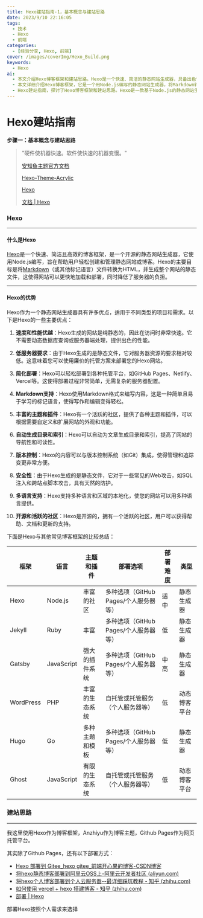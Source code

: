 ```yaml
---
title: Hexo建站指南-1，基本概念与建站思路
date: 2023/9/10 22:16:05
tags: 
  - 技术
  - Hexo
  - 前端
categories:
  - [经验分享, Hexo, 前端]
cover: /images/coverImg/Hexo_Build.png
keywords:
  - Hexo
ai: 
  - 本文介绍Hexo博客框架和建站思路。Hexo是一个快速、简洁的静态网站生成器，具备出色性能和低服务器要求。
  - 本文详细介绍Hexo博客框架，它是一个用Node.js编写的静态网站生成器，将Markdown转为HTML，拥有速度快、低服务器要求等优势。此外，文章提供了Hexo与其他博客框架的比较，以及多种部署方式。
  - Hexo建站指南，探讨了Hexo博客框架和建站思路。Hexo是一款基于Node.js的静态网站生成器，能高效地将Markdown转换为HTML，生成快速加载的静态网页，降低服务器负担。文章还强调了Hexo的速度、低服务器要求、简单部署、Markdown支持、主题和插件丰富等优势，并提供了与其他博客框架的比较，以及多种部署选项的链接，帮助读者选择适合自己需求的建站方式。
---
```

# Hexo建站指南

**步骤一：基本概念与建站思路**

> "硬件使机器快速。软件使快速的机器变慢。"
>
> [安知鱼主题官方文档 ](https://docs.anheyu.com/)
>
> [Hexo-Theme-Acrylic](https://next-docs.acrylic.org.cn/)
>
> [Hexo](https://hexo.io/zh-cn/)
>
> [文档 | Hexo](https://hexo.io/zh-cn/docs/)



### Hexo

----

#### 什么是Hexo

[Hexo](https://hexo.io/zh-cn/)是一个快速、简洁且高效的博客框架，是一个开源的静态网站生成器，它使用Node.js编写，旨在帮助用户轻松创建和管理静态网站或博客。Hexo的主要目标是将[Markdown](http://daringfireball.net/projects/markdown/)（或其他标记语言）文件转换为HTML，并生成整个网站的静态文件，这使得网站可以更快地加载和部署，同时降低了服务器的负担。

----

#### Hexo的优势

Hexo作为一个静态网站生成器具有许多优点，适用于不同类型的项目和需求。以下是Hexo的一些主要优点：

1. **速度和性能优越**：Hexo生成的网站是纯静态的，因此在访问时非常快速。它不需要动态数据库查询或服务器端处理，提供出色的性能。

2. **低服务器要求**：由于Hexo生成的是静态文件，它对服务器资源的要求相对较低。这意味着您可以使用廉价的托管方案来部署您的Hexo网站。

3. **简化部署**：Hexo可以轻松部署到各种托管平台，如GitHub Pages、Netlify、Vercel等。这使得部署过程非常简单，无需复杂的服务器配置。

4. **Markdown支持**：Hexo使用Markdown格式来编写内容，这是一种简单且易于学习的标记语言，使得写作和编辑变得轻松。

5. **丰富的主题和插件**：Hexo有一个活跃的社区，提供了各种主题和插件，可以根据需要自定义和扩展网站的外观和功能。

6. **自动生成目录和索引**：Hexo可以自动为文章生成目录和索引，提高了网站的导航性和可读性。

7. **版本控制**：Hexo的内容可以与版本控制系统（如Git）集成，使得管理和追踪变更非常方便。

8. **安全性**：由于Hexo生成的是静态文件，它对于一些常见的Web攻击，如SQL注入和跨站点脚本攻击，具有天然的防护。

9. **多语言支持**：Hexo支持多种语言和区域的本地化，使您的网站可以用多种语言提供。

10. **开源和活跃的社区**：Hexo是开源的，拥有一个活跃的社区，用户可以获得帮助、文档和更新的支持。

下面是Hexo与其他常见博客框架的比较总结：

| 框架      | 语言       | 主题和插件     | 部署选项                              | 部署难度 | 类型         |
| --------- | ---------- | -------------- | ------------------------------------- | -------- | ------------ |
| Hexo      | Node.js    | 丰富的社区     | 多种选项（GitHub Pages/个人服务器等） | 适中     | 静态生成器   |
| Jekyll    | Ruby       | 丰富           | 多种选项（GitHub Pages/个人服务器等） | 低       | 静态生成器   |
| Gatsby    | JavaScript | 强大的插件系统 | 多种选项（GitHub Pages/个人服务器等） | 中高     | 静态生成器   |
| WordPress | PHP        | 丰富的生态系统 | 自托管或托管服务（个人服务器等）      | 低       | 动态博客平台 |
| Hugo      | Go         | 多种主题和模板 | 多种选项（GitHub Pages/个人服务器等） | 低       | 静态生成器   |
| Ghost     | JavaScript | 有限的生态系统 | 自托管或托管服务（个人服务器等）      | 低       | 动态博客平台 |





### 建站思路

---

我这里使用Hexo作为博客框架，Anzhiyu作为博客主题，Github Pages作为网页托管平台。

其实除了Github Pages，还有以下部署方式：

* [Hexo 部署到 Gitee_hexo gitee_前端开心果的博客-CSDN博客](https://blog.csdn.net/qq_38157825/article/details/112783631)
* [将hexo静态博客部署到阿里云OSS上-阿里云开发者社区 (aliyun.com)](https://developer.aliyun.com/article/653541)
* [将hexo个人博客部署到个人云服务器--最详细踩坑教程 - 知乎 (zhihu.com)](https://zhuanlan.zhihu.com/p/120743882)
* [如何使用 vercel + hexo 搭建博客 - 知乎 (zhihu.com)](https://zhuanlan.zhihu.com/p/342790013)
* [部署 | Hexo](https://hexo.io/zh-cn/docs/one-command-deployment)

部署Hexo按照个人需求来选择



